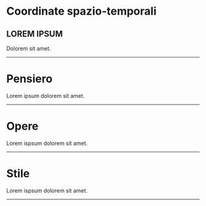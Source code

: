 # Coordinate spazio-temporali
## LOREM IPSUM
Dolorem sit amet.

---
# Pensiero
Lorem ipsum dolorem sit amet.

---
# Opere
Lorem ispsum dolorem sit amet.

--- 
# Stile
Lorem ispsum dolorem sit amet.

---
